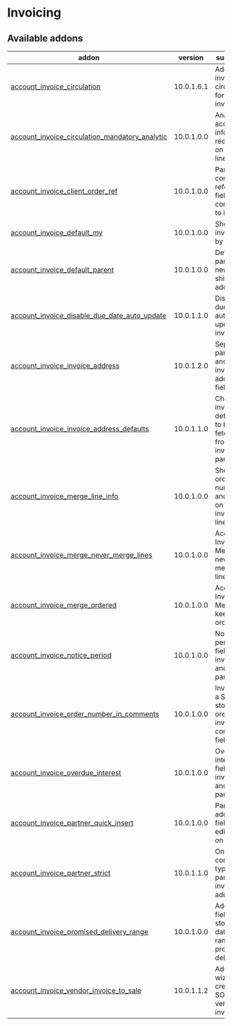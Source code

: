 Invoicing
=========

[//]: # (addons)

Available addons
----------------
addon | version | summary
--- | --- | ---
[account_invoice_circulation](account_invoice_circulation/) | 10.0.1.6.1 | Adds invoice circulation for vendor invoices
[account_invoice_circulation_mandatory_analytic](account_invoice_circulation_mandatory_analytic/) | 10.0.1.0.0 | Analytic account info is required on invoice lines
[account_invoice_client_order_ref](account_invoice_client_order_ref/) | 10.0.1.0.0 | Pass SO core reference field's contents to invoice
[account_invoice_default_my](account_invoice_default_my/) | 10.0.1.0.0 | Show invoices by default
[account_invoice_default_parent](account_invoice_default_parent/) | 10.0.1.0.0 | Default parent for new shipping addresses
[account_invoice_disable_due_date_auto_update](account_invoice_disable_due_date_auto_update/) | 10.0.1.1.0 | Disable due date auto update on invoices
[account_invoice_invoice_address](account_invoice_invoice_address/) | 10.0.1.2.0 | Separates partner and invoice address fields
[account_invoice_invoice_address_defaults](account_invoice_invoice_address_defaults/) | 10.0.1.1.0 | Change invoice defaults to be fetched from invoicing partner
[account_invoice_merge_line_info](account_invoice_merge_line_info/) | 10.0.1.0.0 | Show order number and date on new invoice's lines
[account_invoice_merge_never_merge_lines](account_invoice_merge_never_merge_lines/) | 10.0.1.0.0 | Account Invoice Merge - never merge lines
[account_invoice_merge_ordered](account_invoice_merge_ordered/) | 10.0.1.0.0 | Account Invoice Merge - keep line order
[account_invoice_notice_period](account_invoice_notice_period/) | 10.0.1.0.0 | Notice period field for invoices and partners
[account_invoice_order_number_in_comments](account_invoice_order_number_in_comments/) | 10.0.1.0.0 | Invoicing a SO stores the order # in invoice's comment field
[account_invoice_overdue_interest](account_invoice_overdue_interest/) | 10.0.1.0.0 | Overdue interest % field for invoices and partners
[account_invoice_partner_quick_insert](account_invoice_partner_quick_insert/) | 10.0.1.0.0 | Partner address fields as editable on invoice
[account_invoice_partner_strict](account_invoice_partner_strict/) | 10.0.1.1.0 | Only allow correct type and parent for invoice addresses
[account_invoice_promised_delivery_range](account_invoice_promised_delivery_range/) | 10.0.1.0.0 | Adds new fields for storing date range of promised delivery
[account_invoice_vendor_invoice_to_sale](account_invoice_vendor_invoice_to_sale/) | 10.0.1.1.2 | Adds a wizard for creating a SO from vendor invoice

[//]: # (end addons)
